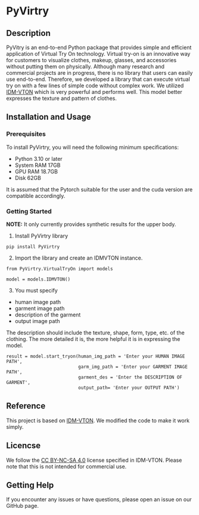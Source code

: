 # PyVirtry

## Description

PyVitry is an end-to-end Python package that provides simple and efficient application of Virtual Try On technology.
Virtual try-on is an innovative way for customers to visualize clothes, makeup, glasses, and accessories without putting them on physically. Although many research and commercial projects are in progress, there is no library that users can easily use end-to-end. Therefore, we developed a library that can execute virtual try on with a few lines of simple code without complex work. We utilized [IDM-VTON](https://github.com/yisol/IDM-VTON) which is very powerful and performs well. This model better expresses the texture and pattern of clothes.

## Installation and Usage

### Prerequisites

To install PyVirtry, you will need the following minimum specifications:
+ Python 3.10 or later
+ System RAM 17GB
+ GPU RAM 18.7GB
+ Disk 62GB

It is assumed that the Pytorch suitable for the user and the cuda version are compatible accordingly.

### Getting Started

__NOTE:__ It only currently provides synthetic results for the upper body.

1. Install PyVirtry library

```
pip install PyVirtry
```

2. Import the library and create an IDMVTON instance.

```
from PyVirtry.VirtualTryOn import models

model = models.IDMVTON()
```

3. You must specify 
+ human image path
+ garment image path
+ description of the garment
+ output image path

The description should include the texture, shape, form, type, etc. of the clothing. The more detailed it is, the more helpful it is in expressing the model.

```
result = model.start_tryon(human_img_path = 'Enter your HUMAN IMAGE PATH',
                           garm_img_path = 'Enter your GARMENT IMAGE PATH', 
                           garment_des = 'Enter the DESCRIPTION OF GARMENT',
                           output_path= 'Enter your OUTPUT PATH')

```

## Reference

This project is based on [IDM-VTON](https://github.com/yisol/IDM-VTON). We modified the code to make it work simply.  

## Licencse

We follow the [CC BY-NC-SA 4.0](https://creativecommons.org/licenses/by-nc-sa/4.0/legalcode) license specified in IDM-VTON. Please note that this is not intended for commercial use.

## Getting Help

If you encounter any issues or have questions, please open an issue on our GitHub page.